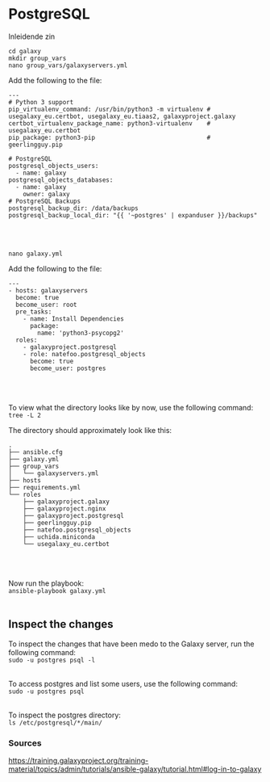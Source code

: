 # PostgreSQL
Inleidende zin

```cd galaxy``` <br>
```mkdir group_vars``` <br>
```nano group_vars/galaxyservers.yml``` <br>

Add the following to the file:
```
---
# Python 3 support
pip_virtualenv_command: /usr/bin/python3 -m virtualenv # usegalaxy_eu.certbot, usegalaxy_eu.tiaas2, galaxyproject.galaxy
certbot_virtualenv_package_name: python3-virtualenv    # usegalaxy_eu.certbot
pip_package: python3-pip                               # geerlingguy.pip

# PostgreSQL
postgresql_objects_users:
  - name: galaxy
postgresql_objects_databases:
  - name: galaxy
    owner: galaxy
# PostgreSQL Backups
postgresql_backup_dir: /data/backups
postgresql_backup_local_dir: "{{ '~postgres' | expanduser }}/backups"
```
<br>
<br>

```nano galaxy.yml```

Add the following to the file: 
```
---
- hosts: galaxyservers
  become: true
  become_user: root
  pre_tasks:
    - name: Install Dependencies
      package:
        name: 'python3-psycopg2'
  roles:
    - galaxyproject.postgresql
    - role: natefoo.postgresql_objects
      become: true
      become_user: postgres
``` 
<br>
<br>

To view what the directory looks like by now, use the following command: <br>
```tree -L 2```

The directory should approximately look like this:
```
.
├── ansible.cfg
├── galaxy.yml
├── group_vars
│   └── galaxyservers.yml
├── hosts
├── requirements.yml
└── roles
    ├── galaxyproject.galaxy
    ├── galaxyproject.nginx
    ├── galaxyproject.postgresql
    ├── geerlingguy.pip
    ├── natefoo.postgresql_objects
    ├── uchida.miniconda
    └── usegalaxy_eu.certbot
```
<br>
<br>

Now run the playbook: <br>
```ansible-playbook galaxy.yml```
<br>
<br>

## Inspect the changes
To inspect the changes that have been medo to the Galaxy server, run the following command: <br>
```sudo -u postgres psql -l```
<br>
<br>

To access postgres and list some users, use the following command: <br>
```sudo -u postgres psql```
<br>
<br>

To inspect the postgres directory: <br>
```ls /etc/postgresql/*/main/```

### Sources
https://training.galaxyproject.org/training-material/topics/admin/tutorials/ansible-galaxy/tutorial.html#log-in-to-galaxy
